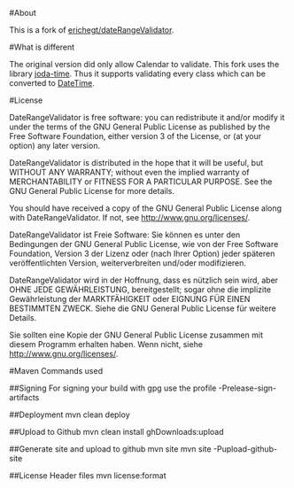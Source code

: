 #About

This is a fork of [erichegt/dateRangeValidator](https://github.com/erichegt/dateRangeValidator).

#What is different

The original version did only allow Calendar to validate. This fork uses the library [joda-time](http://joda-time.sourceforge.net/).
Thus it supports validating every class which can be converted to [DateTime](http://joda-time.sourceforge.net/api-release/index.html).

#License

DateRangeValidator is free software: you can redistribute it and/or modify
it under the terms of the GNU General Public License as published by
the Free Software Foundation, either version 3 of the License, or
(at your option) any later version.

DateRangeValidator is distributed in the hope that it will be useful,
but WITHOUT ANY WARRANTY; without even the implied warranty of
MERCHANTABILITY or FITNESS FOR A PARTICULAR PURPOSE.  See the
GNU General Public License for more details.

You should have received a copy of the GNU General Public License
along with DateRangeValidator.  If not, see <http://www.gnu.org/licenses/>.

DateRangeValidator ist Freie Software: Sie können es unter den Bedingungen
der GNU General Public License, wie von der Free Software Foundation,
Version 3 der Lizenz oder (nach Ihrer Option) jeder späteren
veröffentlichten Version, weiterverbreiten und/oder modifizieren.

DateRangeValidator wird in der Hoffnung, dass es nützlich sein wird, aber
OHNE JEDE GEWÄHRLEISTUNG, bereitgestellt; sogar ohne die implizite
Gewährleistung der MARKTFÄHIGKEIT oder EIGNUNG FÜR EINEN BESTIMMTEN ZWECK.
Siehe die GNU General Public License für weitere Details.

Sie sollten eine Kopie der GNU General Public License zusammen mit diesem
Programm erhalten haben. Wenn nicht, siehe <http://www.gnu.org/licenses/>.

#Maven Commands used

##Signing
For signing your build with gpg use the profile -Prelease-sign-artifacts

##Deployment
mvn clean deploy

##Upload to Github
mvn clean install ghDownloads:upload

##Generate site and upload to github
mvn site
mvn site -Pupload-github-site

##License Header files
mvn license:format
